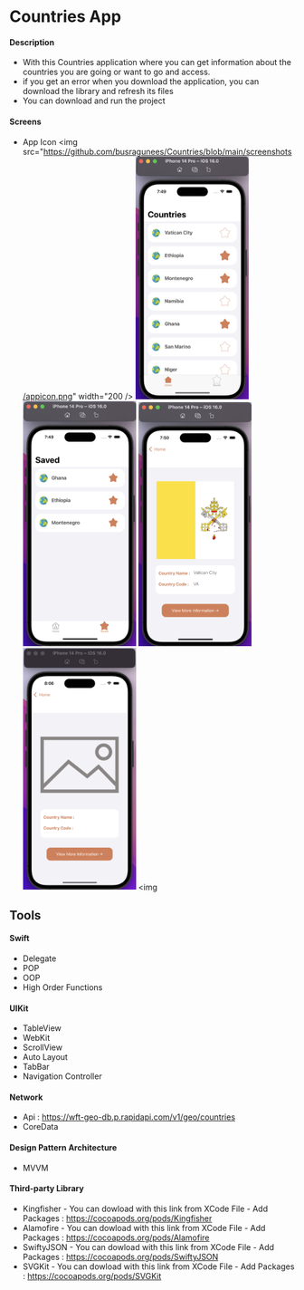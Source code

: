 # Countries App

#### Description
- With this Countries application  where you can get information about the countries you are going or want to go and access.
- if you get an error when you download the application, you can download the library and refresh its files
- You can download and run the project

#### Screens

- App Icon
<img src="https://github.com/busragunees/Countries/blob/main/screenshots/appicon.png" width="200 /> 
<img src="https://github.com/busragunees/Countries/blob/main/screenshots/home.png" width="200" /> <img 
src="https://github.com/busragunees/Countries/blob/main/screenshots/saved_view.png" width="200" /> <img 
src="https://github.com/busragunees/Countries/blob/main/screenshots/detaill_view.png" width="200" /> <img 
src="https://github.com/busragunees/Countries/blob/main/screenshots/withPlaceholder_view.png" width="200" /> <img

## Tools

#### Swift
  - Delegate
  - POP
  - OOP
  - High Order Functions
  
#### UIKit
  - TableView
  - WebKit
  - ScrollView
  - Auto Layout
  - TabBar
  - Navigation Controller
  
#### Network
  - Api : https://wft-geo-db.p.rapidapi.com/v1/geo/countries
  - CoreData
  
#### Design Pattern Architecture
  - MVVM 

#### Third-party Library
  - Kingfisher - You can dowload with this link from XCode File - Add Packages :
      https://cocoapods.org/pods/Kingfisher
  - Alamofire - You can dowload with this link from XCode File - Add Packages :
      https://cocoapods.org/pods/Alamofire
  - SwiftyJSON - You can dowload with this link from XCode File - Add Packages :
      https://cocoapods.org/pods/SwiftyJSON 
  - SVGKit - You can dowload with this link from XCode File - Add Packages :
      https://cocoapods.org/pods/SVGKit 

    
 
      
